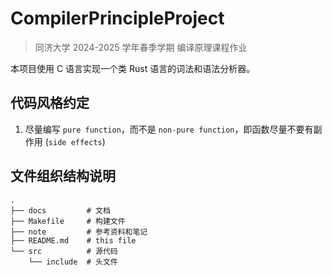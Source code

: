 # CompilerPrincipleProject

> 同济大学 2024-2025 学年春季学期 编译原理课程作业

本项目使用 C 语言实现一个类 Rust 语言的词法和语法分析器。

## 代码风格约定

1. 尽量编写 `pure function`，而不是 `non-pure function`，即函数尽量不要有副作用 (`side effects`)

## 文件组织结构说明

```shell
.
├── docs         # 文档
├── Makefile     # 构建文件
├── note         # 参考资料和笔记
├── README.md    # this file
└── src          # 源代码
    └── include  # 头文件
```
